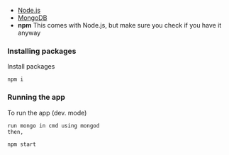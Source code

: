 

* [Node.js](https://nodejs.org/en/download/)
* [MongoDB](https://www.mongodb.com)
* **npm** This comes with Node.js, but make sure you check if you have it anyway

### Installing packages

Install packages

```
npm i
```

### Running the app

To run the app (dev. mode)

```
run mongo in cmd using mongod
then,

npm start
```